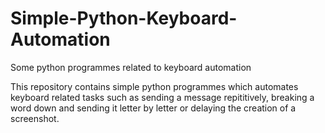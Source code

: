 # Simple-Python-Keyboard-Automation
Some python programmes related to keyboard automation

<p>
  This repository contains simple python programmes which automates keyboard related tasks such as sending a message repititively, breaking a word down and sending it letter by letter or delaying the creation of a screenshot.
</p>
